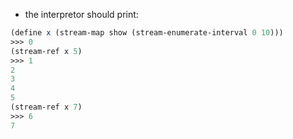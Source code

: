 - the interpretor should print:
```scheme
(define x (stream-map show (stream-enumerate-interval 0 10)))
>>> 0
(stream-ref x 5)
>>> 1
2
3
4
5
(stream-ref x 7)
>>> 6
7
```

